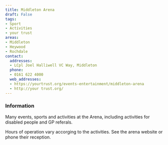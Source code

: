 ```yaml
---
title: Middleton Arena
draft: False
tags:
- Sport
- Activities
- your trust
areas:
- Middleton
- Heywood
- Rochdale
contact:
  addresses:
  - LCpl Joel Halliwell VC Way, Middleton
  phone:
  - 0161 622 4000
  web_addresses:
  - https://yourtrust.org/events-entertainment/middleton-arena
  - http://your trust.org/
---
```


### Information
Many events, sports and activities at the Arena, including activities for disabled people and GP referals.

Hours of operation vary accorging to the activities.  See the arena website or phone their reception.


